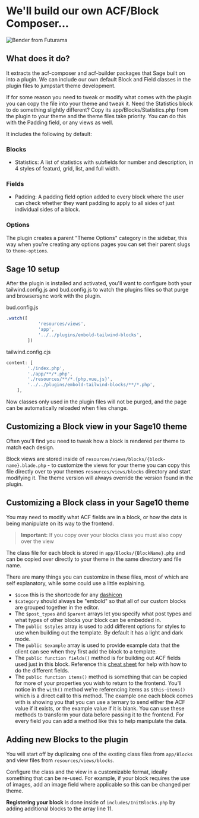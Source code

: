 # We'll build our own ACF/Block Composer...

![Bender from Futurama](https://media.giphy.com/media/cYhhUmbtbneb6/giphy.gif)

## What does it do?

It extracts the acf-composer and acf-builder packages that Sage built on into a plugin. We can include our own default 
Block and Field classes in the plugin files to jumpstart theme development.

If for some reason you need to tweak or modify what comes with the plugin you can copy the file into your theme and tweak it.
Need the Statistics block to do something slightly different? Copy its app/Blocks/Statistics.php from the plugin to your theme and 
the theme files take priority. You can do this with the Padding field, or any views as well.

It includes the following by default:

### Blocks
- Statistics: A list of statistics with subfields for number and description, in 4 styles of featurd, grid, list, and full width.

### Fields
- Padding: A padding field option added to every block where the user can check whether they want padding to apply to all sides of just individual sides of a block.

### Options
The plugin creates a parent "Theme Options" category in the sidebar, this way when you're creating any options pages you
can set their parent slugs to `theme-options`.

## Sage 10 setup

After the plugin is installed and activated, you'll want to configure both your tailwind.config.js and bud.config.js to
watch the plugins files so that purge and browsersync work with the plugin.

bud.config.js
```js
.watch([
            'resources/views',
            'app',
            '../../plugins/embold-tailwind-blocks',
        ])
```

tailwind.config.cjs
```js
content: [
        './index.php',
        './app/**/*.php',
        './resources/**/*.{php,vue,js}',
        '../../plugins/embold-tailwind-blocks/**/*.php',
    ],
```

Now classes only used in the plugin files will not be purged, and the page can be automatically reloaded when files change.

## Customizing a Block view in your Sage10 theme

Often you'll find you need to tweak how a block is rendered per theme to match each design.

Block views are stored inside of `resources/views/blocks/{block-name}.blade.php` - to customize the views for your theme you can
copy this file directly over to your themes `resources/views/blocks` directory and start modifying it. The theme version will 
always override the version found in the plugin.

## Customizing a Block class in your Sage10 theme

You may need to modify what ACF fields are in a block, or how the data is being manipulate on its way to the frontend.

> **Important:** If you copy over your blocks class you must also copy over the view

The class file for each block is stored in `app/Blocks/{BlockName}.php` and can be copied over directly to your theme
in the same directory and file name.

There are many things you can customize in these files, most of which are self explanatory, while some could use a little explaining.

- `$icon` this is the shortcode for any [dashicon](https://developer.wordpress.org/resource/dashicons/)
- `$category` should always be "embold" so that all of our custom blocks are grouped together in the editor.
- The `$post_types` and `$parent` arrays let you specify what post types and what types of other blocks your block can be embedded in.
- The `public $styles` array is used to add different options for styles to use when building out the template. By default it has a light and dark mode. 
- The `public $example` array is used to provide example data that the client can see when they first add the block to a template.
- The `public function fields()` method is for building out ACF fields used just in this block. Reference this [cheat sheet](https://github.com/Log1x/acf-builder-cheatsheet) for help with how to do the different fields.
- The `public function items()` method is something that can be copied for more of your properties you wish to return to the frontend. You'll notice in the `with()` method we're referencing items as `$this➝items()` which is a direct call to this method. The example one each block comes with is showing you that you can use a ternary to send either the ACF value if it exists, or the example value if it is blank. You can use these methods to transform your data before passing it to the frontend. For every field you can add a method like this to help manipulate the data.

## Adding new Blocks to the plugin

You will start off by duplicaing one of the exsting class files from `app/Blocks` and view files from `resources/views/blocks`.

Configure the class and the view in a customizable format, ideally something that can be re-used. For example, if your block requires the use
of images, add an image field where applicable so this can be changed per theme.

**Registering your block** is done inside of `includes/InitBlocks.php` by adding additional blocks to the array line 11.